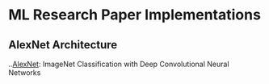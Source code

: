 # ML Research Paper Implementations

## AlexNet Architecture

..[AlexNet](http://papers.nips.cc/paper/4824-imagenet-classification-with-deep-convolutional-neural-networks.pdf): ImageNet Classification with Deep Convolutional Neural Networks
